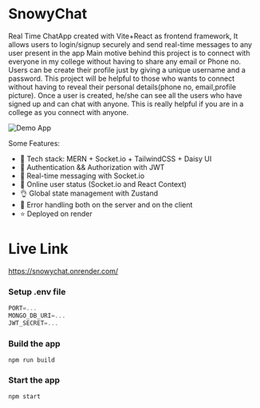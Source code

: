 # SnowyChat
Real Time ChatApp created with Vite+React as frontend framework, It allows users to login/signup securely and send real-time messages to any user present in the app
Main motive behind this project is to connect with everyone in my college without having to share any email or Phone no.
Users can be create their profile just by giving a unique username and a password.
This project will be helpful to those who wants to connect without having to reveal their personal details(phone no, email,profile picture).
Once a user is created, he/she can see all the users who have signed up and can chat with anyone. This is really helpful if you are in a college as you connect with anyone.


![Demo App]([https://i.ibb.co/fXmZdnz/Screenshot-10.png])



Some Features:

-   🌟 Tech stack: MERN + Socket.io + TailwindCSS + Daisy UI
-   🎃 Authentication && Authorization with JWT
-   👾 Real-time messaging with Socket.io
-   🚀 Online user status (Socket.io and React Context)
-   👌 Global state management with Zustand
-   🐞 Error handling both on the server and on the client
-   ⭐ Deployed on render

#  Live Link
https://snowychat.onrender.com/

### Setup .env file

```js
PORT=...
MONGO_DB_URI=...
JWT_SECRET=...

```

### Build the app

```shell
npm run build
```

### Start the app

```shell
npm start
```
